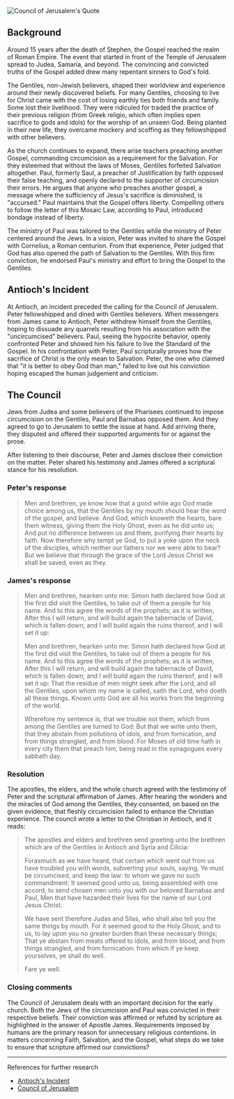 <!--properties
title=Council of Jerusalem
id=J5DjWQLAFP
authorKey=wendly
image=https://inquisitionreturns.com/img/council_of_jerusalem.jpg
publish=true
summary=As the church continues to expand, there arise teachers preaching another Gospel, commanding circumcision as a requirement for the Salvation. Believers met at Jerusalem to settle the issue at hand. Add arriving there, they disputed and offered their supported arguments for or against the prose.
created=Sun Mar 20 2016 21:35:25 GMT+0200 (EET)
publishDate=Sun Mar 20 2016 21:35:25 GMT+0200 (EET)
updated=Mon Mar 06 2017 00:50:34 GMT+0200 (EET)
searches=
-->

![Council of Jerusalem's Quote](https://inquisitionreturns.com/img/council_of_jerusalem.jpg)
## Background

Around 15 years after the death of Stephen, the Gospel reached the realm of Roman Empire. The event that started in front of the Temple of Jerusalem spread to Judea, Samaria, and beyond. The convincing and convicted truths of the Gospel added drew many repentant sinners to God's fold.

The Gentiles, non-Jewish believers, shaped their worldview and experience around their newly discovered beliefs. For many Gentiles, choosing to live for Christ came with the cost of losing earthly ties both friends and family. Some lost their livelihood. They were ridiculed for traded the practice of their previous religion (from Greek religio, which often implies open sacrifice to gods and idols) for the worship of an unseen God. Being planted in their new life, they overcame mockery and scoffing as they fellowshipped with other believers.

As the church continues to expand, there arise teachers preaching another Gospel, commanding circumcision as a requirement for the Salvation. For they esteemed that without the laws of Moses, Gentiles forfeited Salvation altogether. Paul, formerly Saul, a preacher of Justification by faith opposed their false teaching, and openly declared to the supporter of circumcision their errors. He argues that anyone who preaches another gospel, a message where the sufficiency of Jesus's sacrifice is diminished, is "accursed." Paul maintains that the Gospel offers liberty. Compelling others to follow the letter of this Mosaic Law, according to Paul, introduced bondage instead of liberty.

The ministry of Paul was tailored to the Gentiles while the ministry of Peter centered around the Jews. In a vision, Peter was invited to share the Gospel with Cornelius, a Roman centurion. From that experience, Peter judged that God has also opened the path of Salvation to the Gentiles. With this firm conviction, he endorsed Paul's ministry and effort to bring the Gospel to the Gentiles.

## Antioch's Incident
At Antioch, an incident preceded the calling for the Council of Jerusalem. Peter fellowshipped and dined with Gentiles believers. When messengers from James came to Antioch, Peter withdrew himself from the Gentiles, hoping to dissuade any quarrels resulting from his association with the "uncircumcised" believers. Paul, seeing the hypocrite behavior, openly confronted Peter and showed him his failure to live the Standard of the Gospel. In his confrontation with Peter, Paul scripturally proves how the sacrifice of Christ is the only mean to Salvation. Peter, the one who claimed that "it is better to obey God than man," failed to live out his conviction hoping escaped the human judgement and criticism. 

## The Council
Jews from Judea and some believers of the Pharisees continued to impose circumcision on the Gentiles, Paul and Barnabas opposed them. And they agreed to go to Jerusalem to settle the issue at hand. Add arriving there, they disputed and offered their supported arguments for or against the prose.

After listening to their discourse, Peter and James disclose their conviction on the matter. Peter shared his testimony and James offered a scriptural stance for his resolution.

### Peter's response
> Men and brethren, ye know how that a good while ago God made choice among us, that the Gentiles by my mouth should hear the word of the gospel, and believe. And God, which knoweth the hearts, bare them witness, giving them the Holy Ghost, even as he did unto us; And put no difference between us and them, purifying their hearts by faith. Now therefore why tempt ye God, to put a yoke upon the neck of the disciples, which neither our fathers nor we were able to bear? But we believe that through the grace of the Lord Jesus Christ we shall be saved, even as they.

### James's response
> Men and brethren, hearken unto me: Simon hath declared how God at the first did visit the Gentiles, to take out of them a people for his name. And to this agree the words of the prophets; as it is written, After this I will return, and will build again the tabernacle of David, which is fallen down; and I will build again the ruins thereof, and I will set it up:
>
> Men and brethren, hearken unto me: Simon hath declared how God at the first did visit the Gentiles, to take out of them a people for his name. And to this agree the words of the prophets; as it is written, After this I will return, and will build again the tabernacle of David, which is fallen down; and I will build again the ruins thereof, and I will set it up: That the residue of men might seek after the Lord, and all the Gentiles, upon whom my name is called, saith the Lord, who doeth all these things. Known unto God are all his works from the beginning of the world.  
>
> Wherefore my sentence is, that we trouble not them, which from among the Gentiles are turned to God: But that we write unto them, that they abstain from pollutions of idols, and from fornication, and from things strangled, and from blood. For Moses of old time hath in every city them that preach him, being read in the synagogues every sabbath day.

### Resolution
The apostles, the elders, and the whole church agreed with the testimony of Peter and the scriptural affirmation of James. After hearing the wonders and the miracles of God among the Gentiles, they consented, on based on the given evidence, that fleshly circumcision failed to enhance the Christian experience. The council wrote a letter to the Christian in Antioch, and it reads:

> The apostles and elders and brethren send greeting unto the brethren which are of the Gentiles in Antioch and Syria and Cilicia:
>
> Forasmuch as we have heard, that certain which went out from us have troubled you with words, subverting your souls, saying, Ye must be circumcised, and keep the law: to whom we gave no such commandment: It seemed good unto us, being assembled with one accord, to send chosen men unto you with our beloved Barnabas and Paul, Men that have hazarded their lives for the name of our Lord Jesus Christ. 
>
> We have sent therefore Judas and Silas, who shall also tell you the same things by mouth. For it seemed good to the Holy Ghost, and to us, to lay upon you no greater burden than these necessary things; That ye abstain from meats offered to idols, and from blood, and from things strangled, and from fornication: from which if ye keep yourselves, ye shall do well.
>
> Fare ye well.

### Closing comments
The Council of Jerusalem deals with an important decision for the early church. Both the Jews of the circumcision and Paul was convicted in their respective beliefs. Their conviction was affirmed or refuted by scripture as highlighted in the answer of Apostle James. Requirements imposed by humans are the primary reason for unnecessary religious contentions. In matters concerning Faith, Salvation, and the Gospel, what steps do we take to ensure that scripture affirmed our convictions?

---
References for further research
* [Antioch's Incident](https://www.google.com/#q=incident+at+antioch)
* [Council of Jerusalem](https://www.bible.com/bible/1/act.15)
